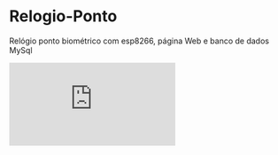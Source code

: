 # Relogio-Ponto
Relógio ponto biométrico com esp8266, página Web e banco de dados MySql

![Imagem PCB](https://github.com/Eduardo2712/Relogio-Ponto/blob/main/Desenho%20PCB.pdf)
